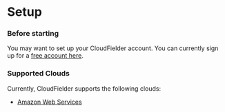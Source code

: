 # Setup


### Before starting
You may want to set up your CloudFielder account. You can currently sign up for a [free account here](https://ide.cloudfielder.com/).

### Supported Clouds

Currently, CloudFielder supports the following clouds:

- [Amazon Web Services](./amazon_web_services.md)
